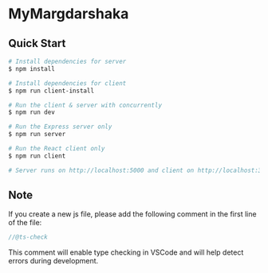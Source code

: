# MyMargdarshaka

## Quick Start

```bash
# Install dependencies for server
$ npm install

# Install dependencies for client
$ npm run client-install

# Run the client & server with concurrently
$ npm run dev

# Run the Express server only
$ npm run server

# Run the React client only
$ npm run client

# Server runs on http://localhost:5000 and client on http://localhost:3000
```

## Note

If you create a new js file, please add the following comment in the first line of the file:

```js
//@ts-check
```

This comment will enable type checking in VSCode and will help detect errors during development.
